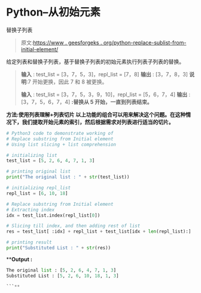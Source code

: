 # Python–从初始元素

替换子列表

> 原文:[https://www . geesforgeks . org/python-replace-sublist-from-initial-element/](https://www.geeksforgeeks.org/python-replace-sublist-from-initial-element/)

给定列表和替换子列表，基于替换子列表的初始元素执行列表子列表的替换。

> **输入** : test_list = [3，7，5，3]，repl_list = [7，8]
> **输出** : [3，7，8，3]
> **说明**:7 开始更换，因此 7 和 8 被更换。
> 
> **输入** : test_list = [3，7，5，3，9，10]，repl_list = [5，6，7，4]
> **输出** : [3，7，5，6，7，4]
> **:替换从 5 开始，一直到列表结束。**

****方法:使用列表理解+列表切片**
以上功能的组合可以用来解决这个问题。在这种情况下，我们提取开始元素的索引，然后根据需求对列表进行适当的切片。**

```py
# Python3 code to demonstrate working of 
# Replace substring from Initial element
# Using list slicing + list comprehension

# initializing list
test_list = [5, 2, 6, 4, 7, 1, 3]

# printing original list 
print("The original list : " + str(test_list))

# initializing repl_list 
repl_list = [6, 10, 18]

# Replace substring from Initial element
# Extracting index
idx = test_list.index(repl_list[0])

# Slicing till index, and then adding rest of list
res = test_list[ :idx] + repl_list + test_list[idx + len(repl_list):]

# printing result 
print("Substituted List : " + str(res))
```

****Output :**

```py
The original list : [5, 2, 6, 4, 7, 1, 3]
Substituted List : [5, 2, 6, 10, 18, 1, 3]

```**